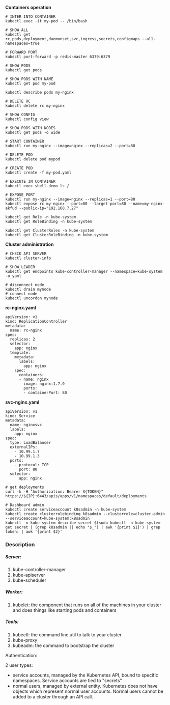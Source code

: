 <strong>Containers operation</strong>

```
# INTER INTO CONTAINER
kubectl exec -it my-pod -- /bin/bash

# SHOW ALL
kubectl get rc,pods,deployment,daemonset,svc,ingress,secrets,configmaps --all-namespaces=true

# FORWARD PORT
kubectl port-forward -p redis-master 6379:6379

# SHOW PODS
kubectl get pods

# SHOW PODS WITH NAME
kubectl get pod my-pod

kubectl describe pods my-nginx

# DELETE RC
kubectl delete rc my-nginx

# SHOW CONFIG
kubectl config view

# SHOW PODS WITH NODES
kubectl get pods -o wide

# START CONTAINER
kubectl run my-nginx --image=nginx --replicas=2 --port=80

# DELETE POD
kubectl delete pod mypod

# CREATE POD
kubectl create -f my-pod.yaml

# EXECUTE IN CONTAINER
kubectl exec shell-demo ls /

# EXPOSE PORT
kubectl run my-nginx --image=nginx --replicas=1 --port=80
kubectl expose rc my-nginx --port=80 --target-port=80 --name=my-nginx-akfud --public-ip="192.168.7.27"

kubectl get Role -n kube-system
kubectl get RoleBinding -n kube-system

kubectl get ClusterRoles -n kube-system
kubectl get ClusterRoleBinding -n kube-system
```

<strong>Cluster administration</strong>

```
# CHECK API SERVER
kubectl cluster-info

# SHOW LEADER
kubectl get endpoints kube-controller-manager --namespace=kube-system  -o yaml

# disconnect node
kubectl drain mynode
# connect node
kubectl uncordon mynode 
```

<strong>rc-nginx.yaml</strong>
```
apiVersion: v1
kind: ReplicationController
metadata:
  name: rc-nginx
spec:
  replicas: 2
  selector:
    app: nginx
  template:
    metadata:
      labels:
        app: nginx
    spec:
      containers:
      - name: nginx
        image: nginx:1.7.9
        ports:
        - containerPort: 80
```

<strong>svc-nginx.yaml</strong>
```
apiVersion: v1
kind: Service
metadata:
  name: nginxsvc
  labels:
    app: nginx
spec:
  type: LoadBalancer
  externalIPs:
    - 10.99.1.7
    - 10.99.1.3
  ports:
    - protocol: TCP
      port: 80
  selector:
      app: nginx
```

```
# get deployments
curl -k -H "Authorization: Bearer ${TOKEN}" https://${IP}:6443/apis/apps/v1/namespaces/default/deployments

# Dashboard admin
kubectl create serviceaccount k8sadmin -n kube-system
kubectl create clusterrolebinding k8sadmin --clusterrole=cluster-admin --serviceaccount=kube-system:k8sadmin
kubectl -n kube-system describe secret $(sudo kubectl -n kube-system get secret | (grep k8sadmin || echo "$_") | awk '{print $1}') | grep token: | awk '{print $2}'
```

### Description

##### Server:
1) kube-controller-manager
2) kube-apiserver
3) kube-scheduler

##### Worker:
1) kubelet: the component that runs on all of the machines in your cluster and does things like starting pods and containers

##### Tools:
1) kubectl: the command line util to talk to your cluster
2) kube-proxy
3) kubeadm: the command to bootstrap the cluster

Authentication:

2 user types:
- service accounts, managed by the Kubernetes API, bound to specific namespaces. Service accounts are tied to "secrets"
- normal users, managed by external entity. Kubernetes does not have objects which represent normal user accounts. Normal users cannot be added to a cluster through an API call.







